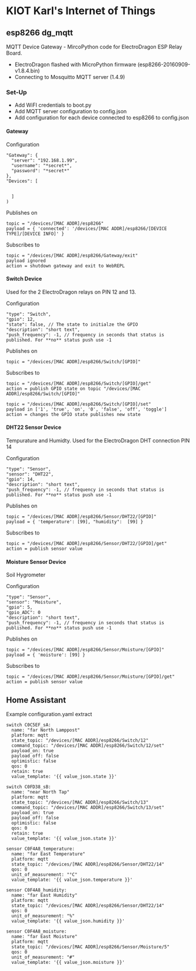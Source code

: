 # KIOT Karl's Internet of Things

## esp8266 dg_mqtt
MQTT Device Gateway -  MircoPython code for ElectroDragon ESP Relay Board.

* ElectroDragon flashed with MicroPython firmware (esp8266-20160909-v1.8.4.bin) 
* Connecting to Mosquitto MQTT server (1.4.9) 

### Set-Up 
* Add WiFI credentials to boot.py
* Add MQTT server configuration to config.json
* Add configuration for each device connected to esp8266 to config.json

#### Gateway 

Configuration

    "Gateway": {  
      "server": "192.168.1.99",
      "username": "*secret*",
      "password": "*secret*"
    },
    "Devices": [
    
    
      ]
    )

Publishes on

    topic = "/devices/[MAC ADDR]/esp8266"
    payload = { 'connected': '/devices/[MAC ADDR]/esp8266/[DEVICE TYPE]/[DEVICE INFO]' }

Subscribes to

    topic = "/devices/[MAC ADDR]/esp8266/Gateway/exit"
    payload ignored
    action = shutdown gateway and exit to WebREPL

#### Switch Device

Used for the 2 ElectroDragon relays on PIN 12 and 13.

Configuration

    "type": "Switch", 
    "gpio": 12,
    "state": false, // The state to initialze the GPIO 
    "description": "short text",
    "push_frequency": -1, // frequency in seconds that status is published. For **no** status push use -1

Publishes on

    topic = "/devices/[MAC ADDR]/esp8266/Switch/[GPIO]"

Subscribes to

    topic = "/devices/[MAC ADDR]/esp8266/Switch/[GPIO]/get"
    action = publish GPIO state on topic "/devices/[MAC ADDR]/esp8266/Switch/[GPIO]"

    topic = "/devices/[MAC ADDR]/esp8266/Switch/[GPIO]/set"
    payload in ['1', 'true', 'on', '0', 'false', 'off', 'toggle']
    action = changes the GPIO state publishes new state
 
#### DHT22 Sensor Device
Tempurature and Humidty. Used for the ElectroDragon DHT connection PIN 14

Configuration

    "type": "Sensor", 
    "sensor": "DHT22",
    "gpio": 14,  
    "description": "short text",
    "push_frequency": -1, // frequency in seconds that status is published. For **no** status push use -1

Publishes on

    topic = "/devices/[MAC ADDR]/esp8266/Sensor/DHT22/[GPIO]"
    payload = { 'temperature': [99], "humidity":  [99] }

Subscribes to

    topic = "/devices/[MAC ADDR]/esp8266/Sensor/DHT22/[GPIO]/get"
    action = publish sensor value

#### Moisture Sensor Device
Soil Hygrometer 

Configuration

    "type": "Sensor", 
    "sensor": "Moisture",
    "gpio": 5,
    "gpio_ADC": 0
    "description": "short text",
    "push_frequency": -1, // frequency in seconds that status is published. For **no** status push use -1

Publishes on

    topic = "/devices/[MAC ADDR]/esp8266/Sensor/Moisture/[GPIO]"
    payload = { 'moisture': [99] }

Subscribes to

    topic = "/devices/[MAC ADDR]/esp8266/Sensor/Moisture/[GPIO]/get"
    action = publish sensor value

## Home Assistant

Example configuration.yaml extract

    switch C0C5EF_sA:
      name: "far North Lamppost"
      platform: mqtt
      state_topic: "/devices/[MAC ADDR]/esp8266/Switch/12"
      command_topic: "/devices/[MAC ADDR]/esp8266/Switch/12/set"
      payload_on: true
      payload_off: false
      optimistic: false
      qos: 0
      retain: true
      value_template: '{{ value_json.state }}'  
      
    switch C0FD38_sB:
      name: "near North Tap"
      platform: mqtt
      state_topic: "/devices/[MAC ADDR]/esp8266/Switch/13"
      command_topic: "/devices/[MAC ADDR]/esp8266/Switch/13/set"
      payload_on: true
      payload_off: false
      optimistic: false
      qos: 0
      retain: true
      value_template: '{{ value_json.state }}'  
      
    sensor C0F4A8_temperature:
      name: "far East Temperature"
      platform: mqtt
      state_topic: "/devices/[MAC ADDR]/esp8266/Sensor/DHT22/14"
      qos: 0
      unit_of_measurement: "°C"
      value_template: '{{ value_json.temperature }}'  

    sensor C0F4A8_humidity:
      name: "far East Humidity"
      platform: mqtt
      state_topic: "/devices/[MAC ADDR]/esp8266/Sensor/DHT22/14"
      qos: 0
      unit_of_measurement: "%"
      value_template: '{{ value_json.humidity }}'
            
    sensor C0F4A8_moisture:
      name: "far East Moisture"
      platform: mqtt
      state_topic: "/devices/[MAC ADDR]/esp8266/Sensor/Moisture/5"
      qos: 0
      unit_of_measurement: "#"
      value_template: '{{ value_json.moisture }}'  


